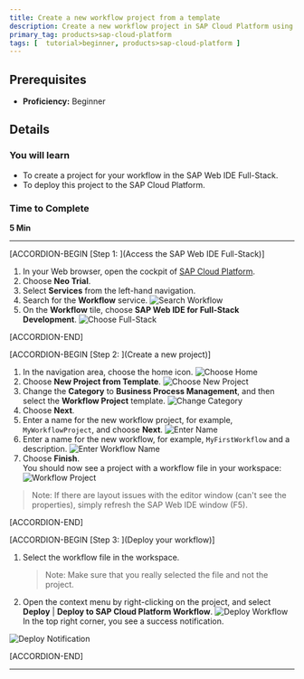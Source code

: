 ```yaml
---
title: Create a new workflow project from a template
description: Create a new workflow project in SAP Cloud Platform using SAP Web IDE.
primary_tag: products>sap-cloud-platform
tags: [  tutorial>beginner, products>sap-cloud-platform ]
---
```


## Prerequisites  
 - **Proficiency:** Beginner

## Details
### You will learn  
- To create a project for your workflow in the SAP Web IDE Full-Stack.
- To deploy this project to the SAP Cloud Platform.

### Time to Complete
**5 Min**

---

[ACCORDION-BEGIN [Step 1: ](Access the SAP Web IDE Full-Stack)]
1. In your Web browser, open the cockpit of [SAP Cloud Platform](https://account.hanatrial.ondemand.com/cockpit).
2. Choose **Neo Trial**.
3. Select **Services** from the left-hand navigation.
4. Search for the **Workflow** service.
![Search Workflow](search-workflow.png)
3. On the **Workflow** tile, choose **SAP Web IDE for Full-Stack Development**.
![Choose Full-Stack](choose-full-stack.png)

[ACCORDION-END]

[ACCORDION-BEGIN [Step 2: ](Create a new project)]
1. In the navigation area, choose the home icon.
![Choose Home](choose-home.png)
2. Choose **New Project from Template**.
![Choose New Project](new-project.png)
3. Change the **Category** to **Business Process Management**, and then select the **Workflow Project** template.
![Change Category](select-category.png)
4. Choose **Next**.
5. Enter a name for the new workflow project, for example, `MyWorkflowProject`, and choose **Next**.
![Enter Name](enter-name.png)
6. Enter a name for the new workflow, for example, `MyFirstWorkflow` and a description.
![Enter Workflow Name](enter-wf-name.png)
7. Choose **Finish**.   
   You should now see a project with a workflow file in your workspace:
![Workflow Project](workflow-project.png)

> Note: If there are layout issues with the editor window (can't see the properties), simply refresh the SAP Web IDE window (F5).

[ACCORDION-END]

[ACCORDION-BEGIN [Step 3: ](Deploy your workflow)]
1. Select the workflow file in the workspace.
    > Note: Make sure that you really selected the file and not the project.
2. Open the context menu by right-clicking on the project, and select **Deploy** | **Deploy to SAP Cloud Platform Workflow**.
![Deploy Workflow](deploy-workflow.png)
In the top right corner, you see a success notification.

  ![Deploy Notification](deploy-notification.png)

[ACCORDION-END]

---

